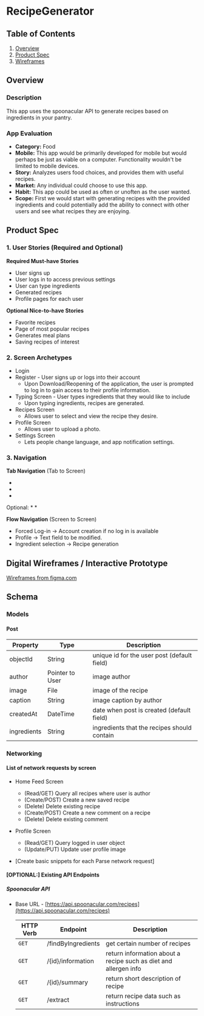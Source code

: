 # RecipeGenerator

## Table of Contents
1. [Overview](#Overview)
1. [Product Spec](#Product-Spec)
1. [Wireframes](#Wireframes)

## Overview

### Description
This app uses the spoonacular API to generate recipes based on ingredients in your pantry.

### App Evaluation
- **Category:** Food
- **Mobile:** This app would be primarily developed for mobile but would perhaps be just as viable on a computer. Functionality wouldn't be limited to mobile devices.
- **Story:** Analyzes users food choices, and provides them with useful recipes.
- **Market:** Any individual could choose to use this app.
- **Habit:** This app could be used as often or unoften as the user wanted.
- **Scope:** First we would start with generating recipes with the provided ingredients and could potentially add the ability to connect with other users and see what recipes they are enjoying.

## Product Spec
### 1. User Stories (Required and Optional)

**Required Must-have Stories**

* User signs up
* User logs in to access previous settings
* User can type ingredients
* Generated recipes
* Profile pages for each user

**Optional Nice-to-have Stories**

* Favorite recipes
* Page of most popular recipes
* Generates meal plans
* Saving recipes of interest

### 2. Screen Archetypes

* Login 
* Register - User signs up or logs into their account
   * Upon Download/Reopening of the application, the user is prompted to log in to gain access to their profile information. 
* Typing Screen - User types ingredients that they would like to include
   * Upon typing ingredients, recipes are generated.
* Recipes Screen
   * Allows user to select and view the recipe they desire.
* Profile Screen 
   * Allows user to upload a photo.
* Settings Screen
   * Lets people change language, and app notification settings.

### 3. Navigation

**Tab Navigation** (Tab to Screen)

* 
* 
* 

Optional:
* 
* 

**Flow Navigation** (Screen to Screen)
* Forced Log-in -> Account creation if no log in is available
* Profile -> Text field to be modified. 
* Ingredient selection -> Recipe generation

## Digital Wireframes / Interactive Prototype
[Wireframes from figma.com](https://www.figma.com/file/mysRGKzkuw1cKg6sgv4joo/Mobile-UI-kit-Community?node-id=194%3A1561)

## Schema 

### Models
#### Post

   | Property      | Type     | Description |
   | ------------- | -------- | ------------|
   | objectId      | String   | unique id for the user post (default field) |
   | author        | Pointer to User| image author |
   | image         | File     | image of the recipe |
   | caption       | String   | image caption by author |
   | createdAt     | DateTime | date when post is created (default field) |
   | ingredients   | String   | ingredients that the recipes should contain |
   
### Networking
#### List of network requests by screen
   - Home Feed Screen
      - (Read/GET) Query all recipes where user is author
      - (Create/POST) Create a new saved recipe
      - (Delete) Delete existing recipe
      - (Create/POST) Create a new comment on a recipe
      - (Delete) Delete existing comment
   - Profile Screen
      - (Read/GET) Query logged in user object
      - (Update/PUT) Update user profile image

- [Create basic snippets for each Parse network request]

#### [OPTIONAL:] Existing API Endpoints
##### Spoonacular API
- Base URL - [https://api.spoonacular.com/recipes](https://api.spoonacular.com/recipes)

   HTTP Verb | Endpoint | Description
   ----------|----------|------------
    `GET`    | /findByIngredients | get certain number of recipes
    `GET`    | /{id}/information | return information about a recipe such as diet and allergen info
    `GET`    | /{id}/summary   | return short description of recipe
    `GET`    | /extract | return recipe data such as instructions
